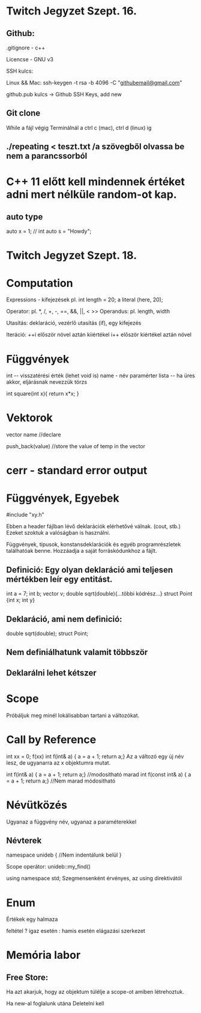 # Twitch Jegyzet Szept. 16.

## Github:

.gitignore - c++

Licencse - GNU v3

SSH kulcs:

Linux && Mac:
ssh-keygen -t rsa -b 4096 -C "githubemail@gmail.com"

github.pub kulcs -> Github SSH Keys, add new

## Git clone


While a fájl végig
Terminálnál a ctrl c (mac), ctrl d (linux) ig


## ./repeating < teszt.txt /a szövegből olvassa be nem a parancssorból

# C++ 11 előtt kell mindennek értéket adni mert nélküle random-ot kap.

## auto type
auto x = 1; // int
auto s = "Howdy";




# Twitch Jegyzet Szept. 18.
# Computation

Expressions - kifejezések
pl. int length = 20;
a literal (here, 20);

Operator: pl. *, /, +, -, ==, &&, ||, < >>
Operandus: pl. length, width

Utasítás: deklaráció, vezérlő utasítás (if), egy kifejezés

Iteráció:
++i először növel aztán kiiértékel
i++ először kiértékel aztán növel


# Függvények

int -- visszatérési érték (lehet void is)
name - név
paramérter lista -- ha üres akkor, eljárásnak nevezzük
törzs

int square(int x){
	return x*x;
}

# Vektorok

vector<type> name //declare

push_back(value) //store the value of temp in the vector

# cerr - standard error output


# Függvények, Egyebek

#include "xy.h"

Ebben a header fájlban lévő deklarációk elérhetővé válnak. (cout, stb.)
Ezeket szoktuk a valóságban is használni.

Függvények, típusok, konstansdeklarációk és egyéb programrészletek találhatóak benne.
Hozzáadja a saját forráskódunkhoz a fájlt.

## Definició: Egy olyan deklaráció ami teljesen mértékben leír egy entitást.
int a = 7;
int b;
vector<double> v;
double sqrt(double){...többi kódrész...}
struct Point {int x; int y}

## Deklaráció, ami nem definició:
double sqrt(double);
struct Point;

## Nem definiálhatunk valamit többször
## Deklarálni lehet kétszer


# Scope
Próbáljuk meg minél lokálisabban tartani a változókat.

# Call by Reference
int xx = 0;
f(xx)
int f(int& a) { a = a + 1; return a;}
Az a változó egy új név lesz, de ugyanarra az x objektumra mutat.

int f(int& a) { a = a + 1; return a;} //modosítható marad
int f(const int& a) { a = a + 1; return a;} //Nem marad módositható

# Névütközés
Ugyanaz a függvény név, ugyanaz a paraméterekkel

## Névterek
namespace unideb {
//Nem indentálunk belül
}

Scope operátor:
unideb::my_find()


using namespace std;
Szegmensenként érvényes, az using direktivától

# Enum
Értékek egy halmaza

feltétel ? igaz esetén : hamis esetén elágazási szerkezet

# Memória labor

## Free Store:
Ha azt akarjuk, hogy az objektum túlélje a scope-ot amiben létrehoztuk.

Ha new-al foglalunk utána Deletelni kell

